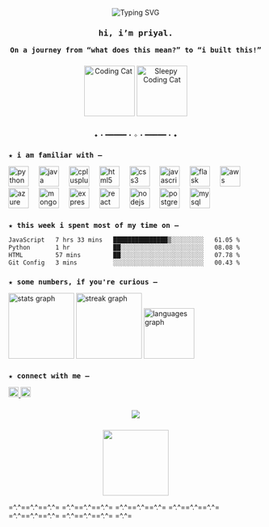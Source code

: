 <p align="center">
  <img src="https://readme-typing-svg.demolab.com?font=Fira+Code&size=20&pause=1000&center=true&vCenter=true&color=fa6485&width=480&lines=whoa,+you+found+me+on+GitHub!" alt="Typing SVG" />
</p>

### <p align="center"><samp> hi, i’m priyal.</samp></p>
<p align="center"><samp><strong>On a journey from “what does this mean?” to “i built this!”</strong></samp></p>

###

<p align="center">
  <img src="https://media.giphy.com/media/JIX9t2j0ZTN9S/giphy.gif" height="100" alt="Coding Cat" />
  <img src="https://media.giphy.com/media/VbnUQpnihPSIgIXuZv/giphy.gif" height="100" alt="Sleepy Coding Cat" />
</p>

###
<p align="center"><samp>✦・━━━━━・✧・━━━━━・✦</samp></p>

###

<p><samp><strong>★ i am familiar with –</strong></samp></p>

<div align="left">
  <img src="https://cdn.jsdelivr.net/gh/devicons/devicon/icons/python/python-original.svg" height="40" alt="python logo" />
  <img width="12" />
  <img src="https://cdn.jsdelivr.net/gh/devicons/devicon/icons/java/java-original.svg" height="40" alt="java logo" />
  <img width="12" />
  <img src="https://cdn.jsdelivr.net/gh/devicons/devicon/icons/cplusplus/cplusplus-original.svg" height="40" alt="cplusplus logo" />
  <img width="12" />
  <img src="https://cdn.jsdelivr.net/gh/devicons/devicon/icons/html5/html5-original.svg" height="40" alt="html5 logo" />
  <img width="12" />
  <img src="https://cdn.jsdelivr.net/gh/devicons/devicon/icons/css3/css3-original.svg" height="40" alt="css3 logo" />
  <img width="12" />
  <img src="https://cdn.jsdelivr.net/gh/devicons/devicon/icons/javascript/javascript-original.svg" height="40" alt="javascript logo" />
  <img width="12" />
  <img src="https://skillicons.dev/icons?i=flask" height="40" alt="flask logo" />
  <img width="12" />
  <img src="https://skillicons.dev/icons?i=aws" height="40" alt="aws logo" />
  <img width="12" />
  <img src="https://cdn.jsdelivr.net/gh/devicons/devicon/icons/azure/azure-original.svg" height="40" alt="azure logo" />
  <img width="12" />
  <img src="https://cdn.jsdelivr.net/gh/devicons/devicon/icons/mongodb/mongodb-original.svg" height="40" alt="mongodb logo" />
  <img width="12" />
  <img src="https://skillicons.dev/icons?i=express" height="40" alt="express logo" />
  <img width="12" />
  <img src="https://cdn.jsdelivr.net/gh/devicons/devicon/icons/react/react-original.svg" height="40" alt="react logo" />
  <img width="12" />
  <img src="https://cdn.jsdelivr.net/gh/devicons/devicon/icons/nodejs/nodejs-original.svg" height="40" alt="nodejs logo" />
  <img width="12" />
  <img src="https://cdn.jsdelivr.net/gh/devicons/devicon/icons/postgresql/postgresql-original.svg" height="40" alt="postgresql logo" />
  <img width="12" />
  <img src="https://cdn.jsdelivr.net/gh/devicons/devicon/icons/mysql/mysql-original.svg" height="40" alt="mysql logo" />
</div>

###

<p><samp><strong>★ this week i spent most of my time on –</strong></samp></p>

<!--START_SECTION:waka-->

```txt
JavaScript   7 hrs 33 mins   ███████████████▒░░░░░░░░░   61.05 %
Python       1 hr            ██░░░░░░░░░░░░░░░░░░░░░░░   08.08 %
HTML         57 mins         ██░░░░░░░░░░░░░░░░░░░░░░░   07.78 %
Git Config   3 mins          ░░░░░░░░░░░░░░░░░░░░░░░░░   00.43 %
```

<!--END_SECTION:waka-->

###

<!--p><samp><strong>★ currently exploring –</strong></samp></p>
<ul><samp>
  <li>building projects in Flask & React</li>
  <li>learning AWS and Azure fundamentals</li>
  <li>strengthening Data Structures & Algorithms</li>
</samp></ul-->

###

<p><samp><strong>★ some numbers, if you're curious –</strong></samp></p>

<div align="left">
  <img src="https://github-readme-stats.vercel.app/api?username=priyal-pandey&hide_title=false&hide_rank=false&show_icons=true&include_all_commits=true&count_private=true&disable_animations=false&theme=dracula&locale=en&hide_border=true&order=1&custom_title=my%20github%20stats" height="130" alt="stats graph" />
  <img src="https://streak-stats.demolab.com?user=priyal-pandey&locale=en&mode=daily&theme=dracula&hide_border=true&border_radius=5&order=3" height="130" alt="streak graph" />
  <img src="https://github-readme-stats.vercel.app/api/top-langs?username=priyal-pandey&locale=en&hide_title=true&layout=compact&card_width=320&langs_count=5&theme=dracula&hide_border=true&order=2" height="100" alt="languages graph" />
</div>

###

<p><samp><strong>★ connect with me –</strong></samp></p>

<div align="left">
  <a href="https://www.linkedin.com/in/priyalpandey/" target="_blank">
    <img src="https://img.shields.io/static/v1?message=LinkedIn&logo=linkedin&label=&color=0077B5&logoColor=white&labelColor=&style=flat" height="20" alt="linkedin logo" />
  </a>
  <a href="https://medium.com/@priyal.pandey" target="_blank">
    <img src="https://img.shields.io/static/v1?message=Medium&logo=medium&label=&color=12100E&logoColor=white&labelColor=&style=flat" height="20" alt="medium logo" />
  </a>
</div>

###

<!--p><samp><strong>★ check out my posts on medium –</strong></samp></p-->

<!--div align="center">
  <img src="https://github-read-medium-git-main.pahlevikun.vercel.app/latest?limit=4&username=priyal.pandey&theme=radical" alt="Layout with last medium posts" />
</div-->

###

<div align="center">
  <img src="https://profile-counter.glitch.me/priyal-pandey/count.svg?" />
</div>

###

<p align="center">
  <img src="https://media.giphy.com/media/wwg1suUiTbCY8H8vIA/giphy.gif" height="130" />
</p>

=^.^==^.^==^.^= =^.^==^.^==^.^= =^.^==^.^==^.^= =^.^==^.^==^.^= =^.^==^.^==^.^= =^.^==^.^==^.^= =^.^=
